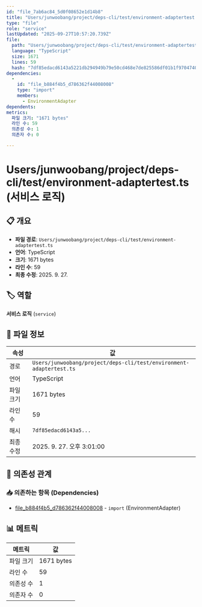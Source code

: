 ```yaml
---
id: "file_7ab6ac84_5d0f08652e1d14b8"
title: "Users/junwoobang/project/deps-cli/test/environment-adaptertest.ts (서비스 로직)"
type: "file"
role: "service"
lastUpdated: "2025-09-27T10:57:20.739Z"
file:
  path: "Users/junwoobang/project/deps-cli/test/environment-adaptertest.ts"
  language: "TypeScript"
  size: 1671
  lines: 59
  hash: "7df85edacd6143a5221db294949b79e50cd468e7de825586df01b1f970474051"
dependencies:
  -
    id: "file_b884f4b5_d786362f44008008"
    type: "import"
    members:
      - EnvironmentAdapter
dependents:
metrics:
  파일 크기: "1671 bytes"
  라인 수: 59
  의존성 수: 1
  의존자 수: 0

---
```


# Users/junwoobang/project/deps-cli/test/environment-adaptertest.ts (서비스 로직)

## 📋 개요

- **파일 경로**: `Users/junwoobang/project/deps-cli/test/environment-adaptertest.ts`
- **언어**: TypeScript
- **크기**: 1671 bytes
- **라인 수**: 59
- **최종 수정**: 2025. 9. 27.

## 🏷️ 역할

**서비스 로직** (`service`)

## 📄 파일 정보

| 속성 | 값 |
|------|----|
| 경로 | `Users/junwoobang/project/deps-cli/test/environment-adaptertest.ts` |
| 언어 | TypeScript |
| 파일 크기 | 1671 bytes |
| 라인 수 | 59 |
| 해시 | `7df85edacd6143a5...` |
| 최종 수정 | 2025. 9. 27. 오후 3:01:00 |

## 🔗 의존성 관계

### 📥 의존하는 항목 (Dependencies)

- [file_b884f4b5_d786362f44008008](file_b884f4b5_d786362f44008008.md) - `import` (EnvironmentAdapter)

## 📊 메트릭

| 메트릭 | 값 |
|--------|----|
| 파일 크기 | 1671 bytes |
| 라인 수 | 59 |
| 의존성 수 | 1 |
| 의존자 수 | 0 |


